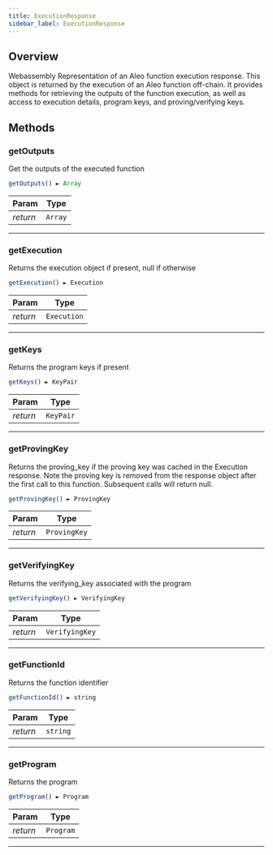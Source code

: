 ```yaml
---
title: ExecutionResponse
sidebar_label: ExecutionResponse
---
```


<a name="ExecutionResponse"></a>

## Overview

<p>Webassembly Representation of an Aleo function execution response. This object is returned by the execution of an Aleo function off-chain. It provides methods for retrieving the outputs of the function execution, as well as access to execution details, program keys, and proving/verifying keys.</p>



## Methods

<a name="ExecutionResponse+getOutputs"></a>

### getOutputs

<p>Get the outputs of the executed function</p>

```javascript
getOutputs() ► Array
```



| Param | Type |
| --- | --- |
| *return* | <code>Array</code> | Array of strings representing the outputs of the function |

---

<a name="ExecutionResponse+getExecution"></a>

### getExecution

<p>Returns the execution object if present, null if otherwise</p>

```javascript
getExecution() ► Execution
```



| Param | Type |
| --- | --- |
| *return* | <code>Execution</code> | The execution object if present, null if otherwise |

---

<a name="ExecutionResponse+getKeys"></a>

### getKeys

<p>Returns the program keys if present</p>

```javascript
getKeys() ► KeyPair
```



| Param | Type |
| --- | --- |
| *return* | <code>KeyPair</code> |

---

<a name="ExecutionResponse+getProvingKey"></a>

### getProvingKey

<p>Returns the proving_key if the proving key was cached in the Execution response. Note the proving key is removed from the response object after the first call to this function. Subsequent calls will return null.</p>

```javascript
getProvingKey() ► ProvingKey
```



| Param | Type |
| --- | --- |
| *return* | <code>ProvingKey</code> | The proving key |

---

<a name="ExecutionResponse+getVerifyingKey"></a>

### getVerifyingKey

<p>Returns the verifying_key associated with the program</p>

```javascript
getVerifyingKey() ► VerifyingKey
```



| Param | Type |
| --- | --- |
| *return* | <code>VerifyingKey</code> | The verifying key |

---

<a name="ExecutionResponse+getFunctionId"></a>

### getFunctionId

<p>Returns the function identifier</p>

```javascript
getFunctionId() ► string
```



| Param | Type |
| --- | --- |
| *return* | <code>string</code> |

---

<a name="ExecutionResponse+getProgram"></a>

### getProgram

<p>Returns the program</p>

```javascript
getProgram() ► Program
```



| Param | Type |
| --- | --- |
| *return* | <code>Program</code> |

---